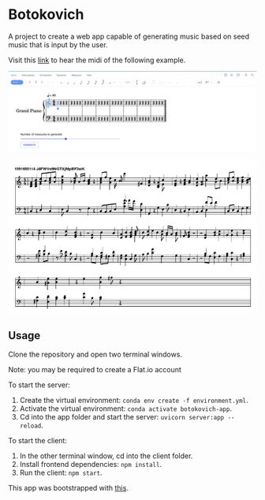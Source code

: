 # Botokovich
A project to create a web app capable of generating music based on seed music that is input by the user.

Visit this [link](https://www.youtube.com/watch?v=HFZNpdqYKnU) to hear the midi of the following example.

![App img](https://github.com/jhochmuth/Botokovich-app/blob/master/data/botokovich-app.png)

![Generated music img](https://github.com/jhochmuth/Botokovich/blob/master/data/generated_examples/exemplary_examples/chorales/sheetmusic_300hs_10bs_001lr_40e_0.png)

## Usage
Clone the repository and open two terminal windows.

Note: you may be required to create a Flat.io account 

To start the server:
1. Create the virtual environment: `conda env create -f environment.yml`.
2. Activate the virtual environment: `conda activate botokovich-app`.
2. Cd into the app folder and start the server: `uvicorn server:app --reload`.

To start the client:
1. In the other terminal window, cd into the client folder.
2. Install frontend dependencies: `npm install`.
3. Run the client: `npm start`.


This app was bootstrapped with [this](https://github.com/rcdilorenzo/ecce/tree/master/ecce).
